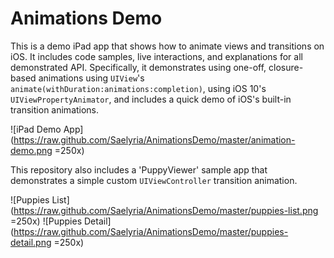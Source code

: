 # Animations Demo

This is a demo iPad app that shows how to animate views and transitions on iOS. It includes code samples, live interactions, and explanations for all demonstrated API. Specifically, it demonstrates using one-off, closure-based animations using `UIView`'s `animate(withDuration:animations:completion)`, using iOS 10's `UIViewPropertyAnimator`, and includes a quick demo of iOS's built-in transition animations.

![iPad Demo App](https://raw.github.com/Saelyria/AnimationsDemo/master/animation-demo.png =250x)

This repository also includes a 'PuppyViewer' sample app that demonstrates a simple custom `UIViewController` transition animation.

![Puppies List](https://raw.github.com/Saelyria/AnimationsDemo/master/puppies-list.png =250x)
![Puppies Detail](https://raw.github.com/Saelyria/AnimationsDemo/master/puppies-detail.png =250x)
